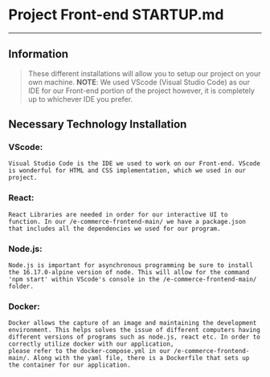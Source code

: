 # Project Front-end STARTUP.md
---
## Information
> These different installations will allow you to setup our project on your own machine.
**NOTE**: We used VScode (Visual Studio Code) as our IDE for our Front-end portion of the project however, it is completely up to whichever IDE you prefer.
## Necessary Technology Installation

### **VScode**: 
	Visual Studio Code is the IDE we used to work on our Front-end. VScode is wonderful for HTML and CSS implementation, which we used in our project.
### **React**:
	React Libraries are needed in order for our interactive UI to function. In our /e-commerce-frontend-main/ we have a package.json that includes all the dependencies we used for our program.
### **Node.js**:
	Node.js is important for asynchronous programming be sure to install the 16.17.0-alpine version of node. This will allow for the command 'npm start' within VScode's console in the /e-commerce-frontend-main/ folder.
### **Docker**:
	Docker allows the capture of an image and maintaining the development environment. This helps solves the issue of different computers having different versions of programs such as node.js, react etc. In order to correctly utilize docker with our application,
	please refer to the docker-compose.yml in our /e-commerce-frontend-main/. Along with the yaml file, there is a Dockerfile that sets up the container for our application.

